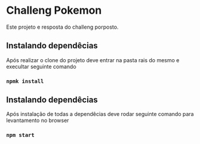 # Challeng Pokemon

Este projeto e resposta do challeng porposto.

## Instalando dependêcias

Após realizar o clone do projeto deve entrar na pasta rais do mesmo e execultar seguinte comando
### `npmk install`


## Instalando dependêcias

Após instalação de todas a dependêcias deve rodar seguinte comando para levantamento no browser

### `npm start`